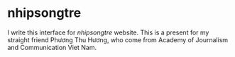 # nhipsongtre
I write this interface for _nhipsongtre_ website. This is a present for my straight friend Phương Thu Hương, who come from Academy of Journalism and Communication Viet Nam.